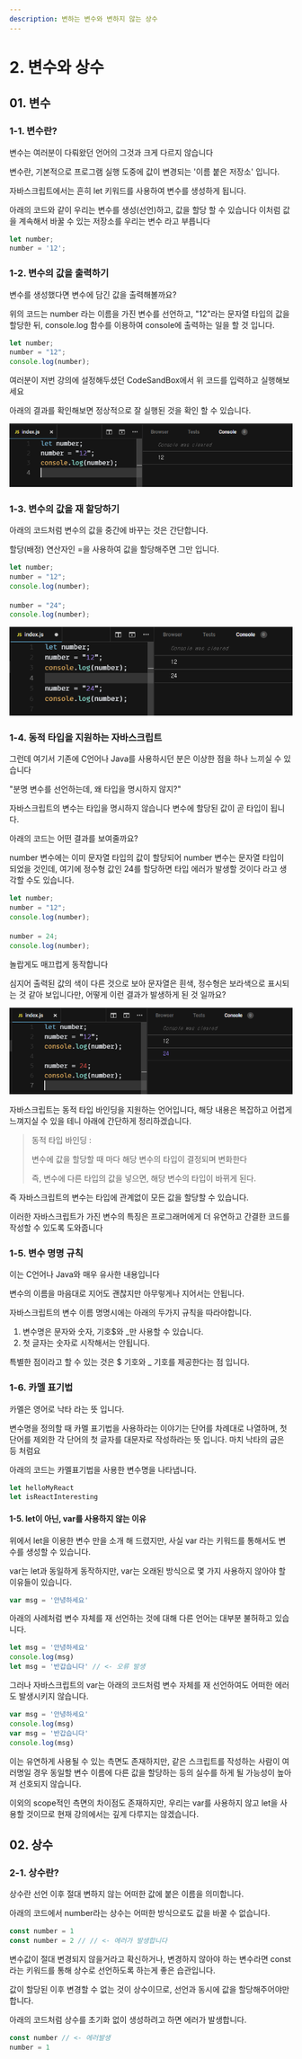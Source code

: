 ```yaml
---
description: 변하는 변수와 변하지 않는 상수
---
```


# 2. 변수와 상수

## 01. 변수

### 1-1. 변수란?

변수는 여러분이 다뤄왔던 언어의 그것과 크게 다르지 않습니다

변수란, 기본적으로 프로그램 실행 도중에 값이 변경되는 '이름 붙은 저장소' 입니다.

자바스크립트에서는 흔히 let 키워드를 사용하여 변수를 생성하게 됩니다.



아래의 코드와 같이 우리는 변수를 생성(선언)하고, 값을 할당 할 수 있습니다 이처럼 값을 계속해서 바꿀 수 있는 저장소를 우리는 변수 라고 부릅니다

```javascript
let number;
number = '12';
```



### 1-2. 변수의 값을 출력하기

변수를 생성했다면 변수에 담긴 값을 출력해볼까요?

위의 코드는 number 라는 이름을 가진 변수를 선언하고, "12"라는 문자열 타입의 값을 할당한 뒤, console.log 함수를 이용하여 console에 출력하는 일을 할 것 입니다.

```javascript
let number;
number = "12";
console.log(number);
```



여러분이 저번 강의에 설정해두셨던 CodeSandBox에서 위 코드를 입력하고 실행해보세요

아래의 결과를 확인해보면 정상적으로 잘 실행된 것을 확인 할 수 있습니다.

![](<../.gitbook/assets/image (8).png>)



### 1-3. 변수의 값을 재 할당하기

아래의 코드처럼 변수의 값을 중간에 바꾸는 것은 간단합니다.

할당(배정) 연산자인 =을 사용하여 값을 할당해주면 그만 입니다.

```javascript
let number;
number = "12";
console.log(number);

number = "24";
console.log(number);
```

![](<../.gitbook/assets/image (13).png>)



### 1-4. 동적 타입을 지원하는 자바스크립트

그런데 여기서 기존에 C언어나 Java를 사용하시던 분은 이상한 점을 하나 느끼실 수 있습니다

"분명 변수를 선언하는데, 왜 타입을 명시하지 않지?"

자바스크립트의 변수는 타입을 명시하지 않습니다 변수에 할당된 값이 곧 타입이 됩니다.

아래의 코드는 어떤 결과를 보여줄까요?



number 변수에는 이미 문자열 타입의 값이 할당되어 number 변수는 문자열 타입이 되었을 것인데, 여기에 정수형 값인 24를 할당하면 타입 에러가 발생할 것이다 라고 생각할 수도 있습니다.

```javascript
let number;
number = "12";
console.log(number);

number = 24;
console.log(number);
```

놀랍게도 매끄럽게 동작합니다

심지어 출력된 값의 색이 다른 것으로 보아 문자열은 흰색, 정수형은 보라색으로 표시되는 것 같아 보입니다만, 어떻게 이런 결과가 발생하게 된 것 일까요?

![](<../.gitbook/assets/image (11).png>)

자바스크립트는 동적 타입 바인딩을 지원하는 언어입니다, 해당 내용은 복잡하고 어렵게 느껴지실 수 있을 테니 아래에 간단하게 정리하겠습니다.

> 동적 타입 바인딩 :&#x20;
>
> 변수에 값을 할당할 때 마다 해당 변수의 타입이 결정되며 변화한다&#x20;
>
> 즉, 변수에 다른 타입의 값을 넣으면, 해당 변수의 타입이 바뀌게 된다.

즉 자바스크립트의 변수는 타입에 관계없이 모든 값을 할당할 수 있습니다.

이러한 자바스크립트가 가진 변수의 특징은 프로그래머에게 더 유연하고 간결한 코드를 작성할 수 있도록 도와줍니다&#x20;



### 1-5. 변수 명명 규칙

이는 C언어나 Java와 매우 유사한 내용입니다&#x20;

변수의 이름을 마음대로 지어도 괜찮지만 아무렇게나 지어서는 안됩니다.

자바스크립트의 변수 이름 명명시에는 아래의 두가지 규칙을 따라야합니다.

1. 변수명은 문자와 숫자, 기호$와 \_만 사용할 수 있습니다.
2. 첫 글자는 숫자로 시작해서는 안됩니다.

특별한 점이라고 할 수 있는 것은 $ 기호와 \_ 기호를 제공한다는 점 입니다.



### 1-6. 카멜 표기법

카멜은 영어로 낙타 라는 뜻 입니다.

변수명을 정의할 때 카멜 표기법을 사용하라는 이야기는 단어를 차례대로 나열하며, 첫 단어를 제외한 각 단어의 첫 글자를 대문자로 작성하라는 뜻 입니다. 마치 낙타의 굽은 등 처럼요

아래의 코드는 카멜표기법을 사용한 변수명을 나타냅니다.

```javascript
let helloMyReact
let isReactInteresting
```



#### 1-5. let이 아닌, var를 사용하지 않는 이유

위에서 let을 이용한 변수 만을 소개 해 드렸지만, 사실 var 라는 키워드를 통해서도 변수를 생성할 수 있습니다.

var는 let과 동일하게 동작하지만, var는 오래된 방식으로 몇 가지 사용하지 않아야 할 이유들이 있습니다.

```javascript
var msg = '안녕하세요'
```



아래의 사례처럼 변수 자체를 재 선언하는 것에 대해 다른 언어는 대부분 불허하고 있습니다.

```javascript
let msg = '안녕하세요'
console.log(msg)
let msg = '반갑습니다' // <- 오류 발생
```

그러나 자바스크립트의 var는 아래의 코드처럼 변수 자체를 재 선언하여도 어떠한 에러도 발생시키지 않습니다.

```javascript
var msg = '안녕하세요'
console.log(msg)
var msg = '반갑습니다'
console.log(msg)
```

이는 유연하게 사용될 수 있는 측면도 존재하지만, 같은 스크립트를 작성하는 사람이 여러명일 경우 동일할 변수 이름에 다른 값을 할당하는 등의 실수를 하게 될 가능성이 높아져 선호되지 않습니다.

이외의 scope적인 측면의 차이점도 존재하지만, 우리는 var를 사용하지 않고 let을 사용할 것이므로 현재 강의에서는 깊게 다루지는 않겠습니다.



## 02. 상수

### 2-1. 상수란?

상수란 선언 이후 절대 변하지 않는 어떠한 값에 붙은 이름을 의미합니다.

아래의 코드에서 number라는 상수는 어떠한 방식으로도 값을 바꿀 수 없습니다.

```javascript
const number = 1
const number = 2 // // <- 에러가 발생합니다 
```

변수값이 절대 변경되지 않을거라고 확신하거나, 변경하지 않아야 하는 변수라면 const라는 키워드를 통해 상수로 선언하도록 하는게 좋은 습관입니다.



값이 할당된 이후 변경할 수 없는 것이 상수이므로, 선언과 동시에 값을 할당해주어야만 합니다.

아래의 코드처럼 상수를 초기화 없이 생성하려고 하면 에러가 발생합니다.

```javascript
const number // <- 에러발생
number = 1
```



